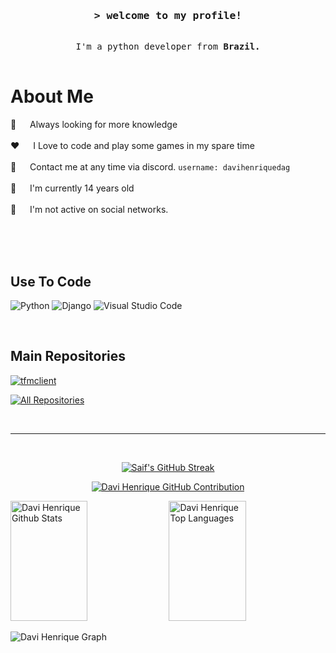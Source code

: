 <!--
<p align="center">
  <a href="https://github.com/davihenriquedag"><img src="https://readme-typing-svg.herokuapp.com/?lines=Self%20Taught%20Programmer;Front%20End%20Developer;1.5%2B%20years%20of%20coding%20experience;Always%20learning%20new%20things&center=true&width=380&height=45"></a>
</p>

 -->

<!-- Intro  -->
<h3 align="center">
        <samp>&gt; welcome to my profile!</a></b>
        </samp>
</h3>

<p align="center"> 
  <samp>
    <a href=""></a>
    <br>
    I'm a python developer from <b>Brazil.</b>
    <br>
    <br>
  </samp>
</p>

<!-- About Section -->
 # About Me
 
<p>

 📑 &emsp; Always looking for more knowledge<br/><br/>
 ❤️ &emsp; I Love to code and play some games in my spare time<br/><br/>
 📩 &emsp; Contact me at any time via discord. `username: davihenriquedag`<br/><br/>
 🧢 &emsp; I'm currently 14 years old<br/><br/>
 🚨 &emsp; I'm not active on social networks.
 
</p>

<br/>
<br/>
<br/>

## Use To Code

![Python](https://img.shields.io/badge/python-3670A0?style=for-the-badge&logo=python&logoColor=ffdd54)
![Django](https://img.shields.io/badge/django-%23092E20.svg?style=for-the-badge&logo=django&logoColor=white)
![Visual Studio Code](https://img.shields.io/badge/Visual%20Studio%20Code-0078d7.svg?style=for-the-badge&logo=visual-studio-code&logoColor=white)

<br/>

## Main Repositories
[![tfmclient](https://github-readme-stats.vercel.app/api/pin/?username=davihenriquedag&repo=tfmclient&border_color=7F3FBF&bg_color=0D1117&title_color=C9D1D9&text_color=8B949E&icon_color=7F3FBF)](https://github.com/davihenriquedag/tfmclient)

<p align="left">
  <a href="https://github.com/davihenriquedag?tab=repositories" target="_blank"><img alt="All Repositories" title="All Repositories" src="https://img.shields.io/badge/-All%20Repositories-2962FF?style=for-the-badge&logo=koding&logoColor=white"/></a>
</p>

<br/>
<hr/>
<br/>

<p align="center">
  <a href="https://github.com/davihenriquedag">
    <img src="https://github-readme-streak-stats.herokuapp.com/?user=davihenriquedag&theme=radical&border=7F3FBF&background=0D1117" alt="Saif's GitHub Streak"/>
  </a>
</p>

<p align="center">
  <a href="https://github.com/davihenriquedag">
    <img src="https://github-profile-summary-cards.vercel.app/api/cards/profile-details?username=davihenriquedag&theme=radical" alt="Davi Henrique GitHub Contribution"/>
  </a>
</p>

<a> 
    <a href="https://github.com/davihenriquedag"><img alt="Davi Henrique Github Stats" src="https://denvercoder1-github-readme-stats.vercel.app/api?username=davihenriquedag&show_icons=true&count_private=true&theme=react&border_color=7F3FBF&bg_color=0D1117&title_color=F85D7F&icon_color=F8D866" height="192px" width="49.5%"/></a>
  <a href="https://github.com/davihenriquedag"><img alt="Davi Henrique Top Languages" src="https://denvercoder1-github-readme-stats.vercel.app/api/top-langs/?username=davihenriquedag&langs_count=8&layout=compact&theme=react&border_color=7F3FBF&bg_color=0D1117&title_color=F85D7F&icon_color=F8D866" height="192px" width="49.5%"/></a>
  <br/>
</a>

![Davi Henrique Graph](https://github-readme-activity-graph.vercel.app/graph?username=davihenriquedag&custom_title=Davi%20Henrique's%20GitHub%20Activity%20Graph&bg_color=0D1117&color=7F3FBF&line=7F3FBF&point=7F3FBF&area_color=FFFFFF&title_color=FFFFFF&area=true)